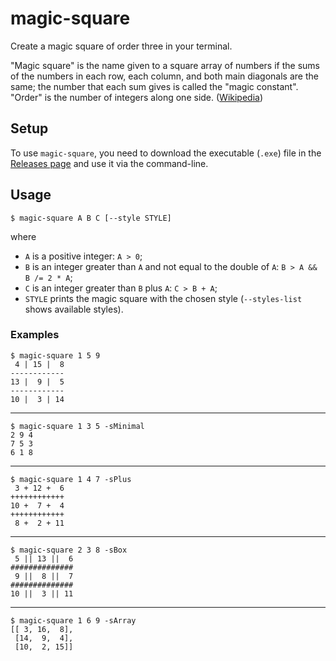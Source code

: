 # magic-square
Create a magic square of order three in your terminal.

"Magic square" is the name given to a square array of numbers if the sums of the numbers in each row, each column, and both main diagonals are the same; the number that each sum gives is called the "magic constant". "Order" is the number of integers along one side. ([Wikipedia](https://en.wikipedia.org/wiki/Magic_square))

## Setup
To use `magic-square`, you need to download the executable (`.exe`) file in the [Releases page](https://github.com/erickcan/magic-square/releases) and use it via the command-line.

## Usage
```
$ magic-square A B C [--style STYLE]
```
where
- `A` is a positive integer: `A > 0`;
- `B` is an integer greater than `A` and not equal to the double of `A`: `B > A && B /= 2 * A`;
- `C` is an integer greater than `B` plus `A`: `C > B + A`;
- `STYLE` prints the magic square with the chosen style (`--styles-list` shows available styles).

### Examples
```
$ magic-square 1 5 9
 4 | 15 |  8
------------
13 |  9 |  5
------------
10 |  3 | 14
```
---
```
$ magic-square 1 3 5 -sMinimal
2 9 4
7 5 3
6 1 8
```
---
```
$ magic-square 1 4 7 -sPlus
 3 + 12 +  6
++++++++++++
10 +  7 +  4
++++++++++++
 8 +  2 + 11
```
---
```
$ magic-square 2 3 8 -sBox
 5 || 13 ||  6
##############
 9 ||  8 ||  7
##############
10 ||  3 || 11
```
---
```
$ magic-square 1 6 9 -sArray
[[ 3, 16,  8],
 [14,  9,  4],
 [10,  2, 15]]
```
